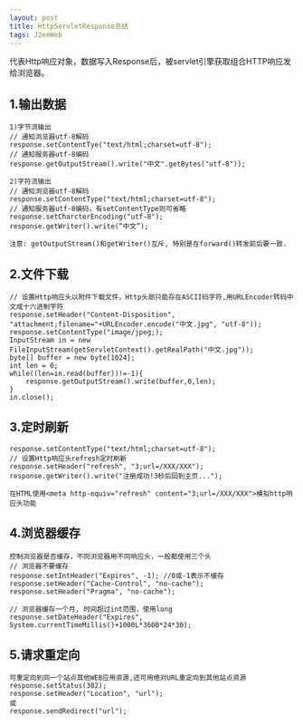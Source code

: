 ```yaml
---
layout: post
title: HttpServletResponse总结
tags: J2eeWeb
---
```

代表Http响应对象，数据写入Response后，被servlet引擎获取组合HTTP响应发给浏览器。

## 1.输出数据	
	1)字节流输出
	// 通知浏览器utf-8解码
	response.setContentTye("text/html;charset=utf-8");
	// 通知服务器utf-8编码
	response.getOutputStream().write("中文".getBytes("utf-8"));	
	
	2)字符流输出
	// 通知浏览器utf-8解码
	response.setContentType("text/html;charset=utf-8");
	// 通知服务器utf-8编码，有setContentType则可省略
	response.setCharcterEncoding("utf-8");		
	response.getWriter().write(“中文”);
	
	注意: getOutputStream()和getWriter()互斥, 特别是在forward()转发前后要一致.
	
## 2.文件下载
	// 设置Http响应头以附件下载文件，Http头部只能存在ASCII码字符,用URLEncoder转码中文成十六进制字符
	response.setHeader("Content-Disposition", "attachment;filename="+URLEncoder.encode("中文.jpg", "utf-8"));
	response.setContentType("image/jpeg;);
	InputStream in = new FileInputStream(getServletContext().getRealPath("中文.jpg"));
	byte[] buffer = new byte[1024];
	int len = 0;
	while((len=in.read(buffer))!=-1){
		response.getOutputStream().write(buffer,0,len);
	}
	in.close();
	
## 3.定时刷新
	response.setContentType("text/html;charset=utf-8");
	// 设置Http响应头refresh定时刷新
	response.setHeader("refresh", "3;url=/XXX/XXX");
	response.getWriter().write("注册成功!3秒后回到主页...");
	
	在HTML使用<meta http-equiv="refresh" content="3;url=/XXX/XXX">模拟http响应头功能
	
## 4.浏览器缓存
	控制浏览器是否缓存，不同浏览器用不同响应头，一般都使用三个头
	// 浏览器不要缓存
	response.setIntHeader("Expires", -1); //0或-1表示不缓存
	response.setHeader("Cache-Control", "no-cache");
	response.setHeader("Pragma", "no-cache");
	 
	// 浏览器缓存一个月, 时间超过int范围，使用long
	response.setDateHeader("Expires", System.currentTimeMillis()+1000L*3600*24*30);
	
## 5.请求重定向
	可重定向到同一个站点其他WEB应用资源,还可用绝对URL重定向到其他站点资源
	response.setStatus(302);
	response.setHeader("Location", "url");
	或
	response.sendRedirect("url");
	
	